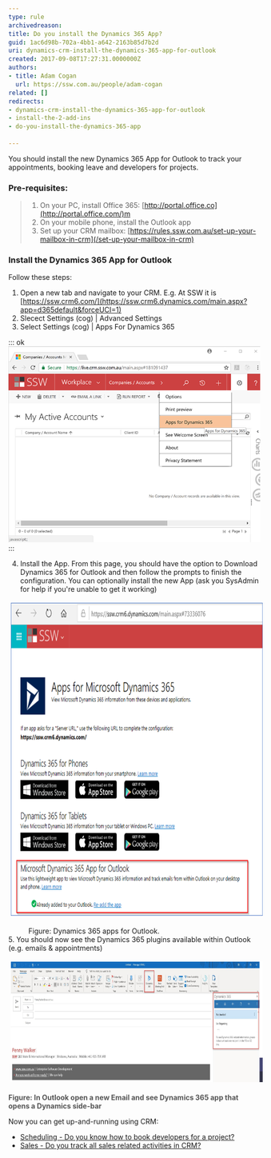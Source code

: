 ```yaml
---
type: rule
archivedreason: 
title: Do you install the Dynamics 365 App?
guid: 1ac6d98b-702a-4bb1-a642-2163b85d7b2d
uri: dynamics-crm-install-the-dynamics-365-app-for-outlook
created: 2017-09-08T17:27:31.0000000Z
authors:
- title: Adam Cogan
  url: https://ssw.com.au/people/adam-cogan
related: []
redirects:
- dynamics-crm-install-the-dynamics-365-app-for-outlook
- install-the-2-add-ins
- do-you-install-the-dynamics-365-app

---
```


You should install the new Dynamics 365 App for Outlook to track your appointments, booking leave and developers for projects.

<!--endintro-->

### Pre-requisites:


> 1. On your PC, install Office 365: [http://portal.office.co](http://portal.office.com/)m
> 2. On your mobile phone, install the Outlook app
> 3. Set up your CRM mailbox: [https://rules.ssw.com.au/set-up-your-mailbox-in-crm](/set-up-your-mailbox-in-crm)


### Install the Dynamics 365 App for Outlook


Follow these steps:

1. ﻿﻿﻿﻿Open a new tab and ﻿﻿﻿﻿navigate to your CRM. E.g. At SSW it is [https://ssw.crm6.com/](https://ssw.crm6.dynamics.com/main.aspx?app=d365default&forceUCI=1)
2. Slecect Settings (cog) | Advanced Settings
3. Select Settings (cog) | Apps For Dynamics 365


::: ok  
![Figure: Select Settings (cog) | Apps for Dynamics 365 ﻿menu﻿ item](crm-addins_1.png)  
:::

4. Install the App.
From this page, you should have the option to Download Dynamics 365 for Outlook and then follow the prompts to finish the configuration.
You can optionally install the new App (ask you SysAdmin for help if you're unable to get it working)﻿
<dl class="ssw15-rteElement-ImageArea"> <img src="Dynamics-app-download.png" alt="Dynamics-app-download.png" style="margin:5px;width:750px;height:626px;"> </dl><dd>Figure: Dynamics 365 apps for Outlook﻿. 
</dd>
5. You should now see the Dynamics 365 plugins available within Outlook﻿ (e.g. emails & appointments) 
<dl class="ssw15-rteElement-ImageArea"><dl class="ssw15-rteElement-ImageArea"> <img src="Dynamics-app-boxes.jpg" alt="Dynamics-app-boxes.jpg" style="margin:5px;width:750px;height:241px;"></dl></dl>   <span style="color:#555555;font-weight:bold;">Figure: In Outlook open a new Email and see Dynamics 365 app that opens a Dynamics side-bar</span>


Now you can get up-and-running using CRM:

* [Scheduling - Do you know how to book developers for a project?](/scheduling-do-you-know-how-to-book-developers-for-a-project)
* [Sales - Do you track all sales related activities in CRM?](/sales-do-you-track-all-sales-related-activities-in-crm)
